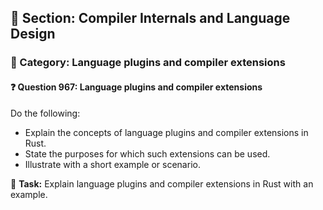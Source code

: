 ## 📘 Section: Compiler Internals and Language Design  
### 🔹 Category: Language plugins and compiler extensions  
#### ❓ Question 967: Language plugins and compiler extensions

Do the following:

- Explain the concepts of language plugins and compiler extensions in Rust.
- State the purposes for which such extensions can be used.
- Illustrate with a short example or scenario.

🔧 **Task:** Explain language plugins and compiler extensions in Rust with an example.
